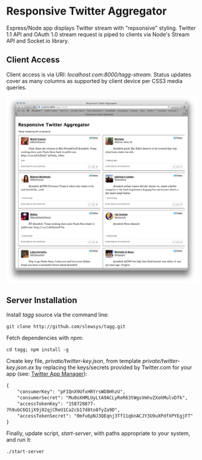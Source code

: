 Responsive Twitter Aggregator
=============================

Express/Node app displays Twitter stream with "repsonsive" styling.
Twitter 1.1 API and OAuth 1.0 stream request is piped to clients via
Node's Stream API and Socket.io library.

Client Access
-------------

Client access is via URI: *localhost.com:8000/tagg-stream*. Status
updates cover as many columns as supported by client device per
CSS3 media queries.

![alt Responsive Twitter Aggregator Display](public/images/tagg_display.png)

Server Installation
-------------------

Install *tagg* source via the command line:

    git clone http://github.com/slewsys/tagg.git

Fetch dependencies with *npm*:

    cd tagg; npm install -g

Create key file, *private/twitter-key.json*, from template
*private/twitter-key.json.ex* by replacing the keys/secrets provided
by Twitter.com for your app (see:
[Twitter App Manager](https://dev.twitter.com/apps)):

    {
        "consumerKey": "pFIQnX9UfxHRYrsWD8HhzU",
        "consumerSecret": "Mu0oXHMLUyLtA9ACLyReR63tWgsVmhvZXohMulvDfk",
        "accessTokenKey": "158728877-7h9ubC6Q1jX9j02qjCReU1Ca2cb17d8to8fyZa9D",
        "accessTokenSecret": "0mfu6pNJ3QEqnj3Tf11qbnACJY3U9uXPdfXPYEgjFT"
    }

Finally, update script, *start-server*, with paths appropriate to your
system, and run it:

    ./start-server
